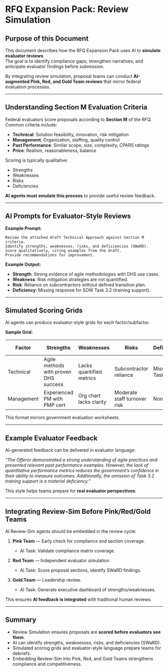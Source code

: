 # RFQ Expansion Pack: Review Simulation

## Purpose of this Document

This document describes how the RFQ Expansion Pack uses AI to **simulate evaluator reviews**.  
The goal is to identify compliance gaps, strengthen narratives, and anticipate evaluator findings before submission.

By integrating review simulation, proposal teams can conduct **AI-augmented Pink, Red, and Gold Team reviews** that mirror federal evaluation processes.

---

## Understanding Section M Evaluation Criteria

Federal evaluators score proposals according to **Section M** of the RFQ.  
Common criteria include:

- **Technical**: Solution feasibility, innovation, risk mitigation
- **Management**: Organization, staffing, quality control
- **Past Performance**: Similar scope, size, complexity, CPARS ratings
- **Price**: Realism, reasonableness, balance

Scoring is typically qualitative:

- Strengths
- Weaknesses
- Risks
- Deficiencies

**AI agents must emulate this process** to provide useful review feedback.

---

## AI Prompts for Evaluator-Style Reviews

**Example Prompt:**

```
Review the attached draft Technical Approach against Section M criteria.
Identify strengths, weaknesses, risks, and deficiencies (SWaRD).
Score qualitatively, citing examples from the draft.
Provide recommendations for improvement.
```

**Example Output:**

- **Strength**: Strong evidence of agile methodologies with DHS use cases.
- **Weakness**: Risk mitigation strategies are not quantified.
- **Risk**: Reliance on subcontractors without defined transition plan.
- **Deficiency**: Missing response for SOW Task 3.2 (training support).

---

## Simulated Scoring Grids

AI agents can produce evaluator-style grids for each factor/subfactor.

**Sample Grid:**

| Factor     | Strengths                             | Weaknesses               | Risks                        | Deficiencies     | Overall Assessment                   |
| ---------- | ------------------------------------- | ------------------------ | ---------------------------- | ---------------- | ------------------------------------ |
| Technical  | Agile methods with proven DHS success | Lacks quantified metrics | Subcontractor reliance       | Missing Task 3.2 | Acceptable, some improvements needed |
| Management | Experienced PM with PMP cert          | Org chart lacks clarity  | Moderate staff turnover risk | None             | Acceptable                           |

This format mirrors government evaluation worksheets.

---

## Example Evaluator Feedback

AI-generated feedback can be delivered in evaluator language:

_“The Offeror demonstrated a strong understanding of agile practices and presented relevant past performance examples. However, the lack of quantitative performance metrics reduces the government’s confidence in their ability to measure outcomes. Additionally, the omission of Task 3.2 training support is a material deficiency.”_

This style helps teams prepare for **real evaluator perspectives**.

---

## Integrating Review-Sim Before Pink/Red/Gold Teams

AI Review-Sim agents should be embedded in the review cycle:

1. **Pink Team** — Early check for compliance and section coverage.
   - AI Task: Validate compliance matrix coverage.

2. **Red Team** — Independent evaluator simulation.
   - AI Task: Score proposal sections, identify SWaRD findings.

3. **Gold Team** — Leadership review.
   - AI Task: Generate executive dashboard of strengths/weaknesses.

This ensures **AI feedback is integrated** with traditional human reviews.

---

## Summary

- Review Simulation ensures proposals are **scored before evaluators see them**.
- AI can identify strengths, weaknesses, risks, and deficiencies (SWaRD).
- Simulated scoring grids and evaluator-style language prepare teams for debriefs.
- Embedding Review-Sim into Pink, Red, and Gold Teams strengthens compliance and competitiveness.
